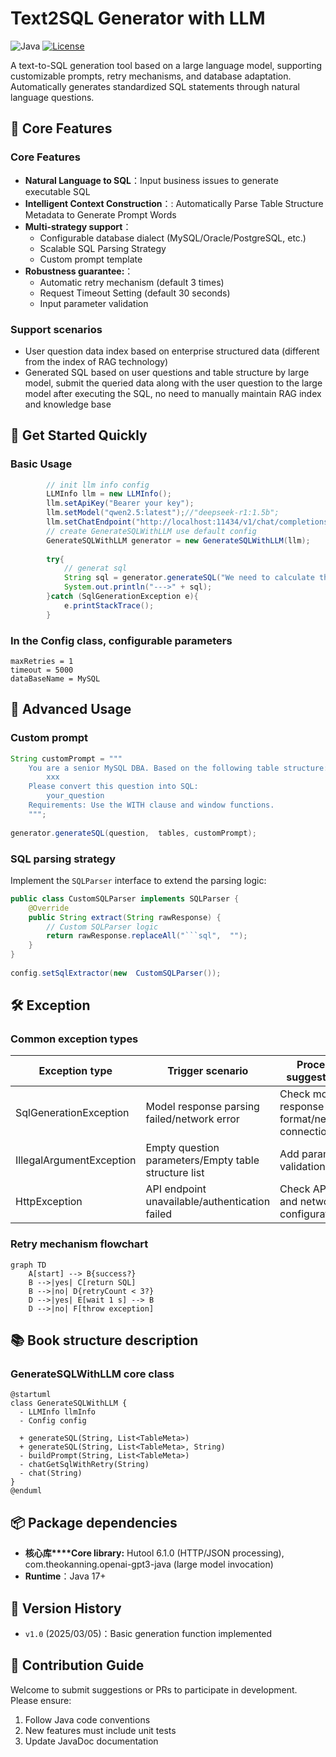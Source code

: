 # Text2SQL Generator with LLM

![Java](https://img.shields.io/badge/Java-17%2B-blue) [![License](https://img.shields.io/badge/License-Apache%202.0-green)](https://opensource.org/licenses/Apache-2.0)

A text-to-SQL generation tool based on a large language model, supporting customizable prompts, retry mechanisms, and database adaptation. Automatically generates standardized SQL statements through natural language questions.

## 🌟 Core Features

### Core Features

- **Natural Language to SQL**：Input business issues to generate executable SQL
- **Intelligent Context Construction**：: Automatically Parse Table Structure Metadata to Generate Prompt Words
- **Multi-strategy support**：
  - Configurable database dialect (MySQL/Oracle/PostgreSQL, etc.)
  - Scalable SQL Parsing Strategy
  - Custom prompt template
- **Robustness guarantee:**：
  - Automatic retry mechanism (default 3 times)
  - Request Timeout Setting (default 30 seconds)
  - Input parameter validation

### Support scenarios

- User question data index based on enterprise structured data (different from the index of RAG technology)
- Generated SQL based on user questions and table structure by large model, submit the queried data along with the user question to the large model after executing the SQL, no need to manually maintain RAG index and knowledge base

## 🚀 Get Started Quickly

### Basic Usage

```java
		// init llm info config
  		LLMInfo llm = new LLMInfo();
        llm.setApiKey("Bearer your key");
        llm.setModel("qwen2.5:latest");//"deepseek-r1:1.5b";
        llm.setChatEndpoint("http://localhost:11434/v1/chat/completions");
		// create GenerateSQLWithLLM use default config
		GenerateSQLWithLLM generator = new GenerateSQLWithLLM(llm);
    
        try{
			// generat sql 
            String sql = generator.generateSQL("We need to calculate this month's login count.", testGetListTableMeta());
            System.out.println("--->" + sql);
        }catch (SqlGenerationException e){
            e.printStackTrace();
        }


```

### In the Config class, configurable parameters

```properties 
maxRetries = 1         
timeout = 5000         
dataBaseName = MySQL    
```

## 🔧 Advanced Usage

### Custom prompt

```java
String customPrompt = """
    You are a senior MySQL DBA. Based on the following table structure:
		xxx
	Please convert this question into SQL:
		your_question
	Requirements: Use the WITH clause and window functions.
    """;
 
generator.generateSQL(question,  tables, customPrompt);
```

### SQL parsing strategy

Implement the `SQLParser` interface to extend the parsing logic:

```java
public class CustomSQLParser implements SQLParser {
    @Override 
    public String extract(String rawResponse) {
        // Custom SQLParser logic
        return rawResponse.replaceAll("```sql",  "");
    }
}
 
config.setSqlExtractor(new  CustomSQLParser());
```

## 🛠 Exception 

### Common exception types

| Exception type           | Trigger scenario                                     | Process suggestions                            |
| ------------------------ | ---------------------------------------------------- | ---------------------------------------------- |
| SqlGenerationException   | Model response parsing failed/network error          | Check model response format/network connection |
| IllegalArgumentException | Empty question parameters/Empty table structure list | Add parameter validation                       |
| HttpException            | API endpoint unavailable/authentication failed       | Check API key and network configuration        |

### Retry mechanism flowchart

```mermaid
graph TD 
    A[start] --> B{success?}
    B -->|yes| C[return SQL]
    B -->|no| D{retryCount < 3?}
    D -->|yes| E[wait 1 s] --> B 
    D -->|no| F[throw exception]
```

## 📚 Book structure description

### GenerateSQLWithLLM core class

```plantuml
@startuml
class GenerateSQLWithLLM {
  - LLMInfo llmInfo 
  - Config config 
  
  + generateSQL(String, List<TableMeta>)
  + generateSQL(String, List<TableMeta>, String)
  - buildPrompt(String, List<TableMeta>)
  - chatGetSqlWithRetry(String)
  - chat(String)
}
@enduml
```

## 📦 Package dependencies

- **核心库****Core library:** Hutool 6.1.0 (HTTP/JSON processing), com.theokanning.openai-gpt3-java (large model invocation)
- **Runtime**：Java 17+

## 📜 Version History

- `v1.0` (2025/03/05)：Basic generation function implemented

## 🤝 Contribution Guide

Welcome to submit suggestions or PRs to participate in development. Please ensure:

1. Follow Java code conventions
2. New features must include unit tests
3. Update JavaDoc documentation



